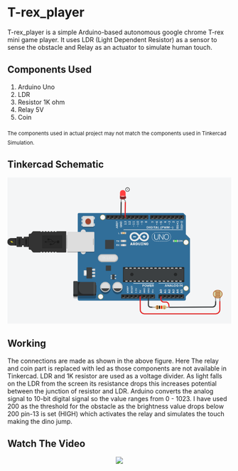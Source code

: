 # T-rex_player

T-rex_player is a simple Arduino-based autonomous google chrome T-rex mini game player. It uses LDR (Light Dependent Resistor) as a sensor to sense the obstacle and Relay as an actuator to simulate human touch.

## Components Used

1. Arduino Uno
1. LDR
1. Resistor 1K ohm
1. Relay 5V
1. Coin

<sub>The components used in actual project may not match the components used in Tinkercad Simulation.</sub>

## Tinkercad Schematic

![](T-rex_player.png)

## Working

The connections are made as shown in the above figure. Here The relay and coin part is replaced with led as those components are not available in Tinkercad. LDR and 1K resistor are used as a voltage divider. As light falls on the LDR from the screen its resistance drops this increases potential between the junction of resistor and LDR. Arduino converts the analog signal to 10-bit digital signal so the value ranges from 0 - 1023. I have used 200 as the threshold for the obstacle as the brightness value drops below 200 pin-13 is set (HIGH) which activates the relay and simulates the touch making the dino jump.


## Watch The Video

<div align="center">
  <a href="https://youtu.be/kP7SRqgUraE"><img src="https://img.youtube.com/vi/kP7SRqgUraE/0.jpg"></a>
</div>
